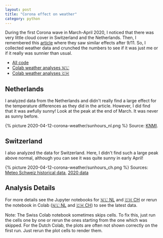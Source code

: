```yaml
---
layout: post
title: "Corona effect on weather"
category: python
---
```


During the first Corona wave in March-April 2020, I noticed that there was very little cloud cover in Switzerland and the Netherlands. Then, I remembered this [article](https://www.nature.com/articles/418601a) where they saw similar effects after 9/11. So, I collected weather data and crunched the numbers to see if it was just me or if it really was sunnier than usual.

- [All code](https://github.com/Roald87/CoronaWeather/)
- [Colab weather analyses 🇳🇱](https://colab.research.google.com/github/Roald87/CoronaWeather/blob/master/CoronaWeather_NL.ipynb#)
- [Colab weather analyses 🇨🇭](https://colab.research.google.com/github/Roald87/CoronaWeather/blob/master/CoronaWeather_CH.ipynb#)

## Netherlands

I analyzed data from the Netherlands and didn't really find a large effect for the temperature differences as they did in the article. However, I did find that it was awfully sunny! Look at the peak at the end of March. It was never as sunny before.

{% picture 2020-04-12-corona-weather/sunhours_nl.png %}
Source: [KNMI](https://www.knmi.nl/kennis-en-datacentrum/achtergrond/data-ophalen-vanuit-een-script).

## Switzerland

I also analyzed the data for Switzerland. Here, I didn't find such a large peak above normal, although you can see it was quite sunny in early April!

{% picture 2020-04-12-corona-weather/sunhours_ch.png %}
Sources: [Meteo Schweiz historical data](https://data.geo.admin.ch/ch.meteoschweiz.klima/nbcn-tageswerte/nbcn-tageswerte-1864-2018.zip), [2020 data](https://data.geo.admin.ch/ch.meteoschweiz.klima/nbcn-tageswerte/VQEA34.csv)

## Analysis Details

For more details see the Jupyter notebooks for [🇳🇱 NL](CoronaWeather_NL.ipynb) and [🇨🇭 CH](CoronaWeather_CH.ipynb) or rerun the notebook in Colab ([🇳🇱 NL](https://colab.research.google.com/github/Roald87/CoronaWeather/blob/master/CoronaWeather_NL.ipynb#) and [🇨🇭 CH](https://colab.research.google.com/github/Roald87/CoronaWeather/blob/master/CoronaWeather_CH.ipynb#)) to see the latest data.

Note: The Swiss Colab notebook sometimes skips cells. To fix this, just run the cells one by one or rerun the ones starting from the one which was skipped. For the Dutch Colab, the plots are often not shown correctly on the first run. Just rerun the plot cells to render them.

